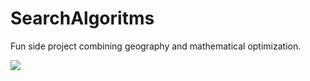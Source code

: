 # SearchAlgoritms
Fun side project combining geography and mathematical optimization. 

![](NN2OptRep1nCities85.gif)
